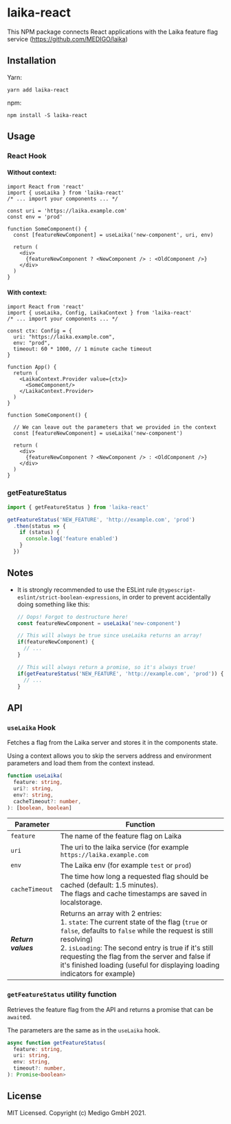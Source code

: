 # laika-react
This NPM package connects React applications with the Laika feature flag service (https://github.com/MEDIGO/laika)

## Installation

Yarn:

```
yarn add laika-react
```

npm:

```
npm install -S laika-react
```

## Usage

### React Hook

#### Without context:

```tsx
import React from 'react'
import { useLaika } from 'laika-react'
/* ... import your components ... */

const uri = 'https://laika.example.com'
const env = 'prod'

function SomeComponent() {
  const [featureNewComponent] = useLaika('new-component', uri, env)

  return (
    <div>
      {featureNewComponent ? <NewComponent /> : <OldComponent />}
    </div>
  )
}
```

#### With context:

```tsx
import React from 'react'
import { useLaika, Config, LaikaContext } from 'laika-react'
/* ... import your components ... */

const ctx: Config = {
  uri: "https://laika.example.com",
  env: "prod",
  timeout: 60 * 1000, // 1 minute cache timeout
}

function App() {
  return (
    <LaikaContext.Provider value={ctx}>
      <SomeComponent/>
    </LaikaContext.Provider>
  )
}

function SomeComponent() {

  // We can leave out the parameters that we provided in the context
  const [featureNewComponent] = useLaika('new-component')

  return (
    <div>
      {featureNewComponent ? <NewComponent /> : <OldComponent />}
    </div>
  )
}
```

### getFeatureStatus

```ts
import { getFeatureStatus } from 'laika-react'

getFeatureStatus('NEW_FEATURE', 'http://example.com', 'prod')
  .then(status => {
    if (status) {
      console.log('feature enabled')
    }
  })
```

## Notes

* It is strongly recommended to use the ESLint rule `@typescript-eslint/strict-boolean-expressions`, in order to prevent accidentally doing something like this:
  ```ts
  // Oops! Forgot to destructure here!
  const featureNewComponent = useLaika('new-component')
  
  // This will always be true since useLaika returns an array!
  if(featureNewComponent) {
    // ...
  }
  
  // This will always return a promise, so it's always true!
  if(getFeatureStatus('NEW_FEATURE', 'http://example.com', 'prod')) {
    // ...
  }
  ```

## API

### `useLaika` Hook

Fetches a flag from the Laika server and stores it in the components state.

Using a context allows you to skip the servers address and environment parameters and load them from the context instead.

```ts
function useLaika(
  feature: string,
  uri?: string,
  env?: string,
  cacheTimeout?: number,
): [boolean, boolean]
```


Parameter | Function
---|---
`feature`| The name of the feature flag on Laika
`uri` | The uri to the laika service (for example `https://laika.example.com`
`env` | The Laika env (for example `test` or `prod`)
`cacheTimeout` | The time how long a requested flag should be cached (default: 1.5 minutes).<br/>The flags and cache timestamps are saved in localstorage.
***Return values*** |  Returns an array with 2 entries:<br/>1. `state`: The current state of the flag (`true` or `false`, defaults to `false` while the request is still resolving)<br/>2. `isLoading`: The second entry is true if it's still requesting the flag from the server and false if it's finished loading (useful for displaying loading indicators for example)

### `getFeatureStatus` utility function

Retrieves the feature flag from the API and returns a promise that can be `await`ed.

The parameters are the same as in the `useLaika` hook.

```ts
async function getFeatureStatus(
  feature: string,
  uri: string,
  env: string,
  timeout?: number,
): Promise<boolean>
```

## License

MIT Licensed. Copyright (c) Medigo GmbH 2021.
